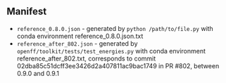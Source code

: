 ## Manifest
- `reference_0.8.0.json` - generated by `python /path/to/file.py` with conda environment reference_0.8.0.json.txt
- `reference_after_802.json` - generated by `openff/toolkit/tests/test_energies.py` with conda environment reference_after_802.txt, corresponds to commit 02dba85c51dcff3ee3426d2a407811ac9bac1749 in PR #802, between 0.9.0 and 0.9.1
